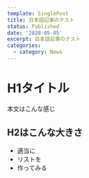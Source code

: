 ```yaml
---
template: SinglePost
title: 日本語記事のテスト
status: Published
date: '2020-05-05'
excerpt: 日本語記事のテスト
categories:
  - category: News
---
```

# H1タイトル

本文はこんな感じ

## H2はこんな大きさ

* 適当に
* リストを
* 作ってみる
